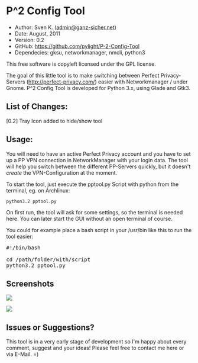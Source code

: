 P^2 Config Tool
===============

* Author:    Sven K. (<admin@ganz-sicher.net>)
* Date:      August, 2011
* Version:   0.2
* GitHub:    <https://github.com/pylight/P-2-Config-Tool>
* Dependecies: gksu, networkmanager, nmcli, python3

This free software is copyleft licensed under the GPL license.

The goal of this little tool is to make switching between Perfect 
Privacy-Servers (http://perfect-privacy.com/) easier with Networkmanager / 
under Gnome. P^2 Config Tool is developed for Python 3.x, using Glade and Gtk3.


List of Changes:
----------------
[0.2]	Tray Icon added to hide/show tool


Usage:
------

You will need to have an active Perfect Privacy account and you have to 
set up a PP VPN connection in NetworkManager with your login data. The 
tool will help you switch between the different PP-Servers quickly, but 
it doesn't *create* the VPN-Configuration at the moment.

To start the tool, just execute the  pptool.py Script with python from 
the terminal, eg. on Archlinux:

	python3.2 pptool.py
	
On first run, the tool will ask for some settings, so the terminal is 
needed here. You can later start the GUI without an open terminal of course.

You could for example place a bash script in your /usr/bin like this
to run the tool easier:
<pre>
#!/bin/bash

cd /path/folder/with/script
python3.2 pptool.py
</pre>


Screenshots
------------
![](http://i.imgur.com/fIED5.jpg)

![](http://i.imgur.com/grlZu.jpg)


Issues or Suggestions?
----------------------

This tool is in a very early stage of development so I'm happy about 
every comment, suggest and your ideas! Please feel free to contact me 
here or via E-Mail. =)
